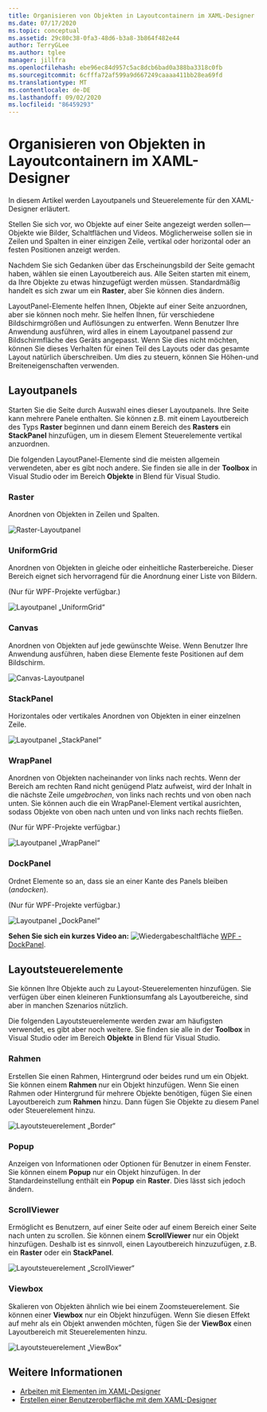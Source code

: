 ```yaml
---
title: Organisieren von Objekten in Layoutcontainern im XAML-Designer
ms.date: 07/17/2020
ms.topic: conceptual
ms.assetid: 29c80c38-0fa3-48d6-b3a8-3b864f482e44
author: TerryGLee
ms.author: tglee
manager: jillfra
ms.openlocfilehash: ebe96ec84d957c5ac8dcb6bad0a388ba3318c0fb
ms.sourcegitcommit: 6cfffa72af599a9d667249caaaa411bb28ea69fd
ms.translationtype: MT
ms.contentlocale: de-DE
ms.lasthandoff: 09/02/2020
ms.locfileid: "86459293"
---
```

# <a name="organize-objects-into-layout-containers-in-xaml-designer"></a>Organisieren von Objekten in Layoutcontainern im XAML-Designer

In diesem Artikel werden Layoutpanels und Steuerelemente für den XAML-Designer erläutert.

Stellen Sie sich vor, wo Objekte auf einer Seite angezeigt werden sollen&mdash;Objekte wie Bilder, Schaltflächen und Videos. Möglicherweise sollen sie in Zeilen und Spalten in einer einzigen Zeile, vertikal oder horizontal oder an festen Positionen anzeigt werden.

Nachdem Sie sich Gedanken über das Erscheinungsbild der Seite gemacht haben, wählen sie einen Layoutbereich aus. Alle Seiten starten mit einem, da Ihre Objekte zu etwas hinzugefügt werden müssen. Standardmäßig handelt es sich zwar um ein **Raster**, aber Sie können dies ändern.

LayoutPanel-Elemente helfen Ihnen, Objekte auf einer Seite anzuordnen, aber sie können noch mehr. Sie helfen Ihnen, für verschiedene Bildschirmgrößen und Auflösungen zu entwerfen. Wenn Benutzer Ihre Anwendung ausführen, wird alles in einem Layoutpanel passend zur Bildschirmfläche des Geräts angepasst. Wenn Sie dies nicht möchten, können Sie dieses Verhalten für einen Teil des Layouts oder das gesamte Layout natürlich überschreiben. Um dies zu steuern, können Sie Höhen-und Breiteneigenschaften verwenden.

## <a name="layout-panels"></a>Layoutpanels

Starten Sie die Seite durch Auswahl eines dieser Layoutpanels. Ihre Seite kann mehrere Panele enthalten. Sie können z.B. mit einem Layoutbereich des Typs **Raster** beginnen und dann einem Bereich des **Rasters** ein **StackPanel** hinzufügen, um in diesem Element Steuerelemente vertikal anzuordnen.

Die folgenden LayoutPanel-Elemente sind die meisten allgemein verwendeten, aber es gibt noch andere. Sie finden sie alle in der **Toolbox** in Visual Studio oder im Bereich **Objekte** in Blend für Visual Studio.

### <a name="grid"></a>Raster

Anordnen von Objekten in Zeilen und Spalten.

![Raster-Layoutpanel](../designers/media/98b234b2-ac3b-441f-9136-98375fee87b7.png)

### <a name="uniformgrid"></a>UniformGrid

Anordnen von Objekten in gleiche oder einheitliche Rasterbereiche. Dieser Bereich eignet sich hervorragend für die Anordnung einer Liste von Bildern.

(Nur für WPF-Projekte verfügbar.)

![Layoutpanel „UniformGrid“](../designers/media/928b9284-a7e8-4678-875a-656b80b78076.png)

### <a name="canvas"></a>Canvas

Anordnen von Objekten auf jede gewünschte Weise. Wenn Benutzer Ihre Anwendung ausführen, haben diese Elemente feste Positionen auf dem Bildschirm.

![Canvas-Layoutpanel](../designers/media/e1ae27f0-3a57-454e-b580-877dcea8836d.png)

### <a name="stackpanel"></a>StackPanel

Horizontales oder vertikales Anordnen von Objekten in einer einzelnen Zeile.

![Layoutpanel „StackPanel“](../designers/media/a85a7b57-b0a8-495e-b985-f0291e41d093.png)

### <a name="wrappanel"></a>WrapPanel

Anordnen von Objekten nacheinander von links nach rechts. Wenn der Bereich am rechten Rand nicht genügend Platz aufweist, wird der Inhalt in die nächste Zeile *umgebrochen*, von links nach rechts und von oben nach unten. Sie können auch die ein WrapPanel-Element vertikal ausrichten, sodass Objekte von oben nach unten und von links nach rechts fließen.

(Nur für WPF-Projekte verfügbar.)

![Layoutpanel „WrapPanel“](../designers/media/b1c415fb-9a32-4a18-aa0b-308fca994ac9.png)

### <a name="dockpanel"></a>DockPanel

Ordnet Elemente so an, dass sie an einer Kante des Panels bleiben (*andocken*).

(Nur für WPF-Projekte verfügbar.)

![Layoutpanel „DockPanel“](../designers/media/72d46b58-9a49-4dd5-8af7-6843c0440226.png)

**Sehen Sie sich ein kurzes Video an:** ![Wiedergabeschaltfläche](../designers/media/bldadminconsoleinitialconfigicon.PNG) [WPF - DockPanel](https://www.youtube.com/watch?v=EBH_OIM-zPo).

## <a name="layout-controls"></a>Layoutsteuerelemente

Sie können Ihre Objekte auch zu Layout-Steuerelementen hinzufügen. Sie verfügen über einen kleineren Funktionsumfang als Layoutbereiche, sind aber in manchen Szenarios nützlich.

Die folgenden Layoutsteuerelemente werden zwar am häufigsten verwendet, es gibt aber noch weitere. Sie finden sie alle in der **Toolbox** in Visual Studio oder im Bereich **Objekte** in Blend für Visual Studio.

### <a name="border"></a>Rahmen

Erstellen Sie einen Rahmen, Hintergrund oder beides rund um ein Objekt. Sie können einem **Rahmen** nur ein Objekt hinzufügen. Wenn Sie einen Rahmen oder Hintergrund für mehrere Objekte benötigen, fügen Sie einen Layoutbereich zum **Rahmen** hinzu. Dann fügen Sie Objekte zu diesem Panel oder Steuerelement hinzu.

![Layoutsteuerelement „Border“](../designers/media/e761238b-99fd-43c5-bbc4-57538b8289ff.png)

### <a name="popup"></a>Popup

Anzeigen von Informationen oder Optionen für Benutzer in einem Fenster. Sie können einem **Popup** nur ein Objekt hinzufügen. In der Standardeinstellung enthält ein **Popup** ein **Raster**. Dies lässt sich jedoch ändern.

### <a name="scrollviewer"></a>ScrollViewer

Ermöglicht es Benutzern, auf einer Seite oder auf einem Bereich einer Seite nach unten zu scrollen. Sie können einem **ScrollViewer** nur ein Objekt hinzufügen. Deshalb ist es sinnvoll, einen Layoutbereich hinzuzufügen, z.B. ein **Raster** oder ein **StackPanel**.

![Layoutsteuerelement „ScrollViewer“](../designers/media/06b326d4-f23d-41a6-b26b-e1aff37572a7.png)

### <a name="viewbox"></a>Viewbox

Skalieren von Objekten ähnlich wie bei einem Zoomsteuerelement. Sie können einer **Viewbox** nur ein Objekt hinzufügen. Wenn Sie diesen Effekt auf mehr als ein Objekt anwenden möchten, fügen Sie der **ViewBox** einen Layoutbereich mit Steuerelementen hinzu.

![Layoutsteuerelement „ViewBox“](../designers/media/f5b13c66-d918-4141-8a16-bd8f8628687a.png)

## <a name="see-also"></a>Weitere Informationen

- [Arbeiten mit Elementen im XAML-Designer](../xaml-tools/working-with-elements-in-xaml-designer.md)
- [Erstellen einer Benutzeroberfläche mit dem XAML-Designer](../xaml-tools/creating-a-ui-by-using-xaml-designer-in-visual-studio.md)

